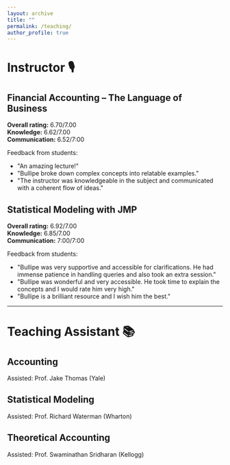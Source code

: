 ```yaml
---
layout: archive
title: ""
permalink: /teaching/
author_profile: true
---
```


# Instructor 🎙️

## Financial Accounting – The Language of Business 

**Overall rating:** 6.70/7.00  
**Knowledge:** 6.62/7.00  
**Communication:** 6.52/7:00  

Feedback from students:

- "An amazing lecture!"
- "Bullipe broke down complex concepts into relatable examples."
- "The instructor was knowledgeable in the subject and communicated with a coherent flow of ideas."

## Statistical Modeling with JMP 

**Overall rating:** 6.92/7.00  
**Knowledge:** 6.85/7.00  
**Communication:** 7:00/7:00  

Feedback from students:

- "Bullipe was very supportive and accessible for clarifications. He had immense patience in handling queries and also took an extra session."
- "Bullipe was wonderful and very accessible. He took time to explain the concepts and I would rate him very high."
- "Bullipe is a brilliant resource and I wish him the best."

---

# Teaching Assistant 📚

## Accounting 

Assisted: Prof. Jake Thomas (Yale)

## Statistical Modeling 

Assisted: Prof. Richard Waterman (Wharton)

## Theoretical Accounting 

Assisted: Prof. Swaminathan Sridharan (Kellogg)

